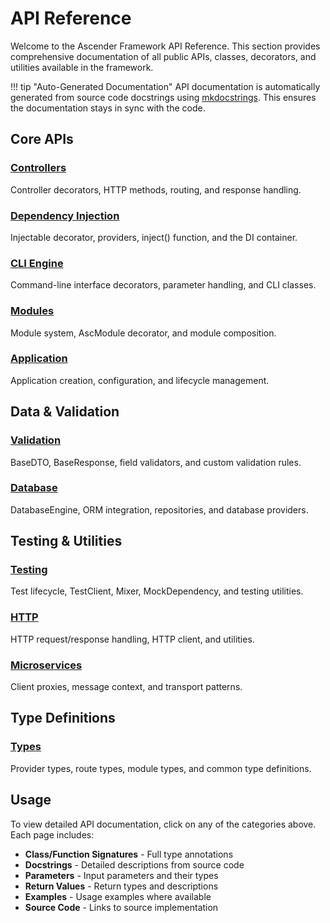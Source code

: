 # API Reference

Welcome to the Ascender Framework API Reference. This section provides comprehensive documentation of all public APIs, classes, decorators, and utilities available in the framework.

!!! tip "Auto-Generated Documentation"
    API documentation is automatically generated from source code docstrings using [mkdocstrings](https://mkdocstrings.github.io/). This ensures the documentation stays in sync with the code.

## Core APIs

### [Controllers](controllers.md)
Controller decorators, HTTP methods, routing, and response handling.

### [Dependency Injection](di.md)
Injectable decorator, providers, inject() function, and the DI container.

### [CLI Engine](cli.md)
Command-line interface decorators, parameter handling, and CLI classes.

### [Modules](modules.md)
Module system, AscModule decorator, and module composition.

### [Application](application.md)
Application creation, configuration, and lifecycle management.

## Data & Validation

### [Validation](validation.md)
BaseDTO, BaseResponse, field validators, and custom validation rules.

### [Database](database.md)
DatabaseEngine, ORM integration, repositories, and database providers.

## Testing & Utilities

### [Testing](testing.md)
Test lifecycle, TestClient, Mixer, MockDependency, and testing utilities.

### [HTTP](http.md)
HTTP request/response handling, HTTP client, and utilities.

### [Microservices](microservices.md)
Client proxies, message context, and transport patterns.

## Type Definitions

### [Types](types.md)
Provider types, route types, module types, and common type definitions.

## Usage

To view detailed API documentation, click on any of the categories above. Each page includes:

- **Class/Function Signatures** - Full type annotations
- **Docstrings** - Detailed descriptions from source code
- **Parameters** - Input parameters and their types
- **Return Values** - Return types and descriptions
- **Examples** - Usage examples where available
- **Source Code** - Links to source implementation
